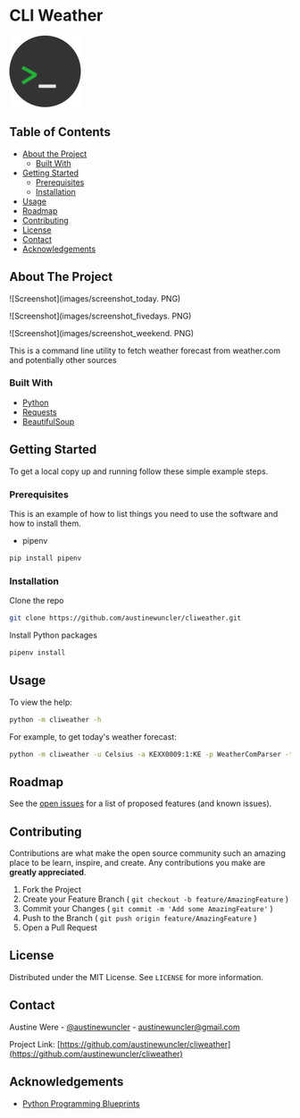 <!-- PROJECT LOGO -->

# CLI Weather

[![Logo](images/logo.png)](https://github.com/austinewuncler/cliweather)

<!-- TABLE OF CONTENTS -->

## Table of Contents

<!-- markdownlint-disable MD004 -->

* [About the Project](#about-the-project)
  + [Built With](#built-with)
* [Getting Started](#getting-started)
  + [Prerequisites](#prerequisites)
  + [Installation](#installation)
* [Usage](#usage)
* [Roadmap](#roadmap)
* [Contributing](#contributing)
* [License](#license)
* [Contact](#contact)
* [Acknowledgements](#acknowledgements)

<!-- ABOUT THE PROJECT -->

## About The Project

![Screenshot](images/screenshot_today. PNG)

![Screenshot](images/screenshot_fivedays. PNG)

![Screenshot](images/screenshot_weekend. PNG)

This is a command line utility to fetch weather forecast from weather.com and potentially other sources

### Built With

* [Python](https://www.python.org)
* [Requests](https://pypi.org/project/requests)
* [BeautifulSoup](https://pypi.org/project/beautifulsoup4)

<!-- GETTING STARTED -->

## Getting Started

To get a local copy up and running follow these simple example steps.

### Prerequisites

This is an example of how to list things you need to use the software and how to install them.

* pipenv

``` sh
pip install pipenv
```

### Installation

Clone the repo

``` sh
git clone https://github.com/austinewuncler/cliweather.git
```

Install Python packages

``` sh
pipenv install
```

<!-- USAGE EXAMPLES -->

## Usage

To view the help:

``` sh
python -m cliweather -h
```

For example, to get today's weather forecast:

``` sh
python -m cliweather -u Celsius -a KEXX0009:1:KE -p WeatherComParser -td
```

<!-- ROADMAP -->

## Roadmap

See the [open issues](https://github.com/austinewuncler/cliweather/issues) for a list of proposed features (and known issues).

<!-- CONTRIBUTING -->

## Contributing

Contributions are what make the open source community such an amazing place to be learn, inspire, and create. Any contributions you make are **greatly appreciated**.

1. Fork the Project
2. Create your Feature Branch ( `git checkout -b feature/AmazingFeature` )
3. Commit your Changes ( `git commit -m 'Add some AmazingFeature'` )
4. Push to the Branch ( `git push origin feature/AmazingFeature` )
5. Open a Pull Request

<!-- LICENSE -->

## License

Distributed under the MIT License. See `LICENSE` for more information.

<!-- CONTACT -->

## Contact

Austine Were - [@austinewuncler](https://github.com/austinewuncler) - austinewuncler@gmail.com

Project Link: [https://github.com/austinewuncler/cliweather](https://github.com/austinewuncler/cliweather)

<!-- ACKNOWLEDGEMENTS -->

## Acknowledgements

* [Python Programming Blueprints](https://www.packtpub.com/application-development/python-programming-blueprints)

<!-- markdownlint-disable MD012 -->

